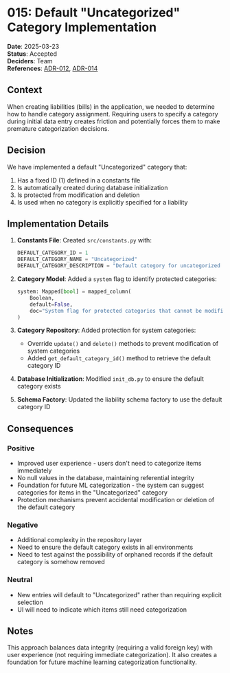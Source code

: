 # 015: Default "Uncategorized" Category Implementation

**Date**: 2025-03-23  
**Status**: Accepted  
**Deciders**: Team  
**References**: [ADR-012](./012-validation-layer-standardization.md), [ADR-014](./014-repository-layer-for-crud-operations.md)

## Context

When creating liabilities (bills) in the application, we needed to determine how to handle category assignment. Requiring users to specify a category during initial data entry creates friction and potentially forces them to make premature categorization decisions.

## Decision

We have implemented a default "Uncategorized" category that:

1. Has a fixed ID (1) defined in a constants file
2. Is automatically created during database initialization
3. Is protected from modification and deletion
4. Is used when no category is explicitly specified for a liability

## Implementation Details

1. **Constants File**: Created `src/constants.py` with:
   ```python
   DEFAULT_CATEGORY_ID = 1
   DEFAULT_CATEGORY_NAME = "Uncategorized"
   DEFAULT_CATEGORY_DESCRIPTION = "Default category for uncategorized items"
   ```

2. **Category Model**: Added a `system` flag to identify protected categories:
   ```python
   system: Mapped[bool] = mapped_column(
       Boolean, 
       default=False, 
       doc="System flag for protected categories that cannot be modified or deleted"
   )
   ```

3. **Category Repository**: Added protection for system categories:
   - Override `update()` and `delete()` methods to prevent modification of system categories
   - Added `get_default_category_id()` method to retrieve the default category ID

4. **Database Initialization**: Modified `init_db.py` to ensure the default category exists

5. **Schema Factory**: Updated the liability schema factory to use the default category ID

## Consequences

### Positive

- Improved user experience - users don't need to categorize items immediately
- No null values in the database, maintaining referential integrity
- Foundation for future ML categorization - the system can suggest categories for items in the "Uncategorized" category
- Protection mechanisms prevent accidental modification or deletion of the default category

### Negative

- Additional complexity in the repository layer
- Need to ensure the default category exists in all environments
- Need to test against the possibility of orphaned records if the default category is somehow removed

### Neutral

- New entries will default to "Uncategorized" rather than requiring explicit selection
- UI will need to indicate which items still need categorization

## Notes

This approach balances data integrity (requiring a valid foreign key) with user experience (not requiring immediate categorization). It also creates a foundation for future machine learning categorization functionality.
